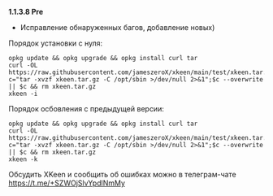 **1.1.3.8 Pre**

- Исправление обнаруженных багов, добавление новых)


Порядок установки с нуля:
```
opkg update && opkg upgrade && opkg install curl tar
curl -OL https://raw.githubusercontent.com/jameszeroX/xkeen/main/test/xkeen.tar.gz
c="tar -xvzf xkeen.tar.gz -C /opt/sbin >/dev/null 2>&1";$c --overwrite || $c && rm xkeen.tar.gz
xkeen -i
```

Порядок осбовления с предыдущей версии:
```
opkg update && opkg upgrade && opkg install curl tar
curl -OL https://raw.githubusercontent.com/jameszeroX/xkeen/main/test/xkeen.tar.gz
c="tar -xvzf xkeen.tar.gz -C /opt/sbin >/dev/null 2>&1";$c --overwrite || $c && rm xkeen.tar.gz
xkeen -k
```

Обсудить XKeen и сообщить об ошибках можно в телеграм-чате https://t.me/+SZWOjSlvYpdlNmMy
